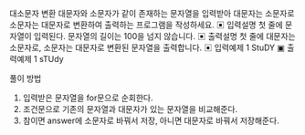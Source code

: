 대소문자 변환
대문자와 소문자가 같이 존재하는 문자열을 입력받아 대문자는 소문자로 소문자는 대문자로
변환하여 출력하는 프로그램을 작성하세요.
▣ 입력설명
첫 줄에 문자열이 입력된다. 문자열의 길이는 100을 넘지 않습니다.
▣ 출력설명
첫 줄에 대문자는 소문자로, 소문자는 대문자로 변환된 문자열을 출력합니다.
▣ 입력예제 1
StuDY
▣ 출력예제 1
sTUdy

풀이 방법

1. 입력받은 문자열을 for문으로 순회한다.
2. 조건문으로 기존의 문자열과 대문자가 있는 문자열을 비교해준다.
3. 참이면 answer에 소문자로 바꿔서 저장, 아니면 대문자로 바꿔서 저장해준다.
